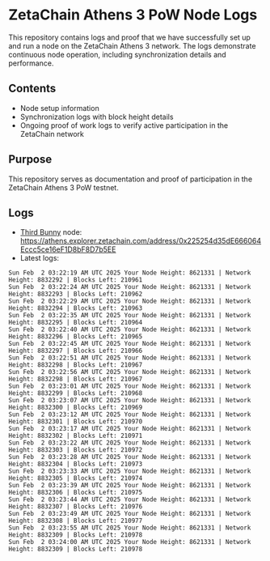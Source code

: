 # ZetaChain Athens 3 PoW Node Logs
This repository contains logs and proof that we have successfully set up and run a node on the ZetaChain Athens 3 network. The logs demonstrate continuous node operation, including synchronization details and performance.

## Contents
- Node setup information
- Synchronization logs with block height details
- Ongoing proof of work logs to verify active participation in the ZetaChain network

## Purpose
This repository serves as documentation and proof of participation in the ZetaChain Athens 3 PoW testnet.

## Logs

- [Third Bunny](https://thirdbunny.xyz/) node: https://athens.explorer.zetachain.com/address/0x225254d35dE666064Eccc5ce16eF1D8bF8D7b5EE
- Latest logs:
```
Sun Feb  2 03:22:19 AM UTC 2025 Your Node Height: 8621331 | Network Height: 8832292 | Blocks Left: 210961
Sun Feb  2 03:22:24 AM UTC 2025 Your Node Height: 8621331 | Network Height: 8832293 | Blocks Left: 210962
Sun Feb  2 03:22:29 AM UTC 2025 Your Node Height: 8621331 | Network Height: 8832294 | Blocks Left: 210963
Sun Feb  2 03:22:35 AM UTC 2025 Your Node Height: 8621331 | Network Height: 8832295 | Blocks Left: 210964
Sun Feb  2 03:22:40 AM UTC 2025 Your Node Height: 8621331 | Network Height: 8832296 | Blocks Left: 210965
Sun Feb  2 03:22:45 AM UTC 2025 Your Node Height: 8621331 | Network Height: 8832297 | Blocks Left: 210966
Sun Feb  2 03:22:51 AM UTC 2025 Your Node Height: 8621331 | Network Height: 8832298 | Blocks Left: 210967
Sun Feb  2 03:22:56 AM UTC 2025 Your Node Height: 8621331 | Network Height: 8832298 | Blocks Left: 210967
Sun Feb  2 03:23:01 AM UTC 2025 Your Node Height: 8621331 | Network Height: 8832299 | Blocks Left: 210968
Sun Feb  2 03:23:07 AM UTC 2025 Your Node Height: 8621331 | Network Height: 8832300 | Blocks Left: 210969
Sun Feb  2 03:23:12 AM UTC 2025 Your Node Height: 8621331 | Network Height: 8832301 | Blocks Left: 210970
Sun Feb  2 03:23:17 AM UTC 2025 Your Node Height: 8621331 | Network Height: 8832302 | Blocks Left: 210971
Sun Feb  2 03:23:22 AM UTC 2025 Your Node Height: 8621331 | Network Height: 8832303 | Blocks Left: 210972
Sun Feb  2 03:23:28 AM UTC 2025 Your Node Height: 8621331 | Network Height: 8832304 | Blocks Left: 210973
Sun Feb  2 03:23:33 AM UTC 2025 Your Node Height: 8621331 | Network Height: 8832305 | Blocks Left: 210974
Sun Feb  2 03:23:39 AM UTC 2025 Your Node Height: 8621331 | Network Height: 8832306 | Blocks Left: 210975
Sun Feb  2 03:23:44 AM UTC 2025 Your Node Height: 8621331 | Network Height: 8832307 | Blocks Left: 210976
Sun Feb  2 03:23:49 AM UTC 2025 Your Node Height: 8621331 | Network Height: 8832308 | Blocks Left: 210977
Sun Feb  2 03:23:55 AM UTC 2025 Your Node Height: 8621331 | Network Height: 8832309 | Blocks Left: 210978
Sun Feb  2 03:24:00 AM UTC 2025 Your Node Height: 8621331 | Network Height: 8832309 | Blocks Left: 210978
```
